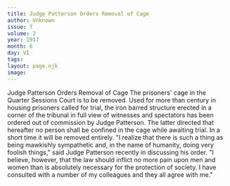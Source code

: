 ```yaml
---
title: Judge Patterson Orders Removal of Cage
author: Unknown
issue: 7
volume: 2
year: 1917
month: 6
day: VI
tags:
layout: page.njk
image:
---
```

Judge Patterson Orders Removal of Cage   The prisoners' cage in the Quarter Sessions Court is to be removed. Used for more than century in housing prisoners called for trial, the iron barred structure erected in a corner of the tribunal in full view of witnesses and spectators has been ordered out of commission by Judge Patterson. The latter directed that hereafter no person shall be confined in the cage while awaiting trial. In a short time it will be removed entirely.   "I realize that there is such a thing as being mawkishly sympathetic and, in the name of humanity, doing very foolish things," said Judge Patterson recently in discussing his order. "I believe, however, that the law should inflict no more pain upon men and women than is absolutely necessary for the protection of society. I have consulted with a number of my colleagues and they all agree with me."   




